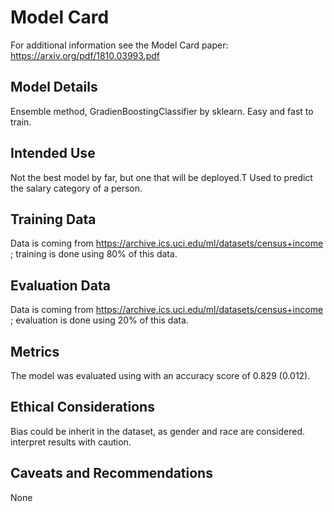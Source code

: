 # Model Card

For additional information see the Model Card paper: https://arxiv.org/pdf/1810.03993.pdf

## Model Details

Ensemble method, GradienBoostingClassifier by sklearn. Easy and fast to train.

## Intended Use

Not the best model by far, but one that will be deployed.T Used to predict the salary category of a person.

## Training Data

Data is coming from https://archive.ics.uci.edu/ml/datasets/census+income ; training is done using 80% of this data.

## Evaluation Data


Data is coming from https://archive.ics.uci.edu/ml/datasets/census+income ; evaluation is done using 20% of this data.

## Metrics

The model was evaluated using with an accuracy score of 0.829 (0.012).

## Ethical Considerations

Bias could be inherit in the dataset, as gender and race are considered. interpret results with caution.

## Caveats and Recommendations

None